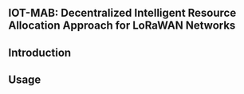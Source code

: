 ## IOT-MAB: Decentralized Intelligent Resource Allocation Approach for LoRaWAN Networks

## Introduction

## Usage

## 